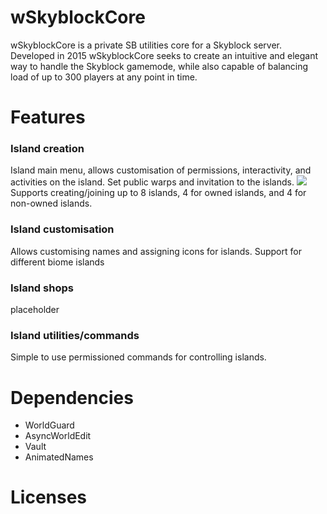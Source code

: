 # wSkyblockCore
wSkyblockCore is a private SB utilities core for a Skyblock server.
Developed in 2015 wSkyblockCore seeks to create an intuitive and elegant way to handle the Skyblock gamemode, while also capable of balancing load of up to 300 players at any point in time.

# Features
### Island creation
Island main menu, allows customisation of permissions, interactivity, and activities on the island.
Set public warps and invitation to the islands.
![](../main/assets/islandmenu.png)
Supports creating/joining up to 8 islands, 4 for owned islands, and 4 for non-owned islands.
[](assets/ismenu.png)

### Island customisation
Allows customising names and assigning icons for islands.
[](assets/namecreate.png)
Support for different biome islands
[](assets/type.png)

### Island shops
placeholder
### Island utilities/commands
Simple to use permissioned commands for controlling islands.

# Dependencies
- WorldGuard
- AsyncWorldEdit
- Vault
- AnimatedNames

# Licenses
